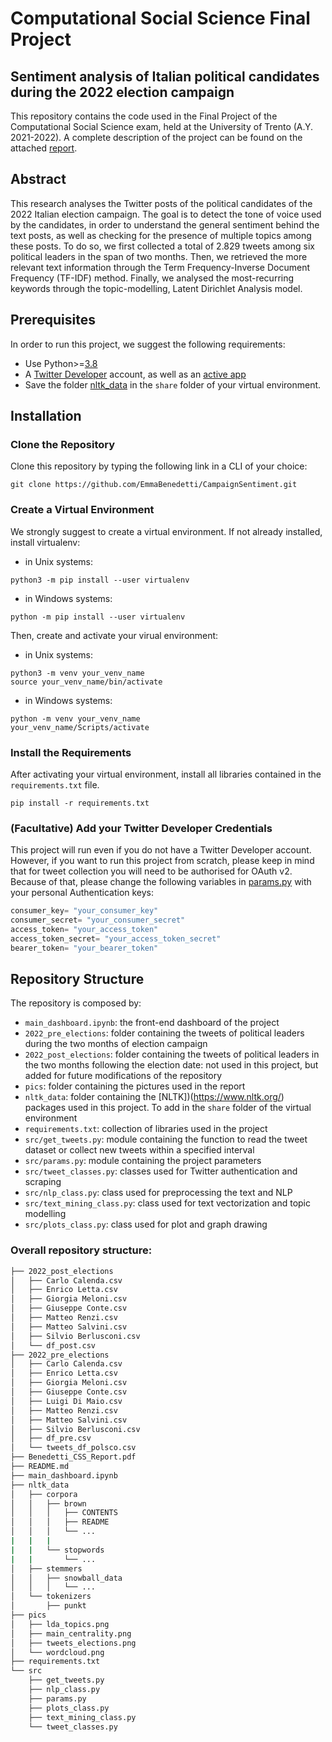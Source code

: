# Computational Social Science Final Project
## Sentiment analysis of Italian political candidates during the 2022 election campaign
This repository contains the code used in the Final Project of the Computational Social Science exam, held at the University of Trento (A.Y. 2021-2022). A complete description of the project can be found on the attached [report](https://github.com/EmmaBenedetti/CampaignSentiment/blob/main/Benedetti_CSS_Report.pdf).
## Abstract
This research analyses the Twitter posts of the political candidates of the 2022 Italian election campaign. The goal is to detect the tone of voice used by the candidates, in order to understand the general sentiment behind the text posts, as well as checking for the presence of multiple topics among these posts. To do so, we first collected a total of 2.829 tweets among six political leaders in the span of two months. Then, we retrieved the more relevant text information through the Term Frequency-Inverse Document Frequency (TF-IDF) method. Finally, we analysed the most-recurring keywords through the topic-modelling, Latent Dirichlet Analysis model.
## Prerequisites
In order to run this project, we suggest the following requirements: <br>
* Use Python>=[3.8](https://www.python.org/downloads/release/python-380/) <br>
* A [Twitter Developer](https://developer.twitter.com/en/docs/platform-overview) account, as well as an [active app](https://developer.twitter.com/en/portal/projects-and-apps) <br>
* Save the folder [nltk_data](./nltk_data) in the `share` folder of your virtual environment. 
## Installation
### Clone the Repository
Clone this repository by typing the following link in a CLI of your choice:
```
git clone https://github.com/EmmaBenedetti/CampaignSentiment.git
```
### Create a Virtual Environment
We strongly suggest to create a virtual environment. If not already installed, install virtualenv: <br>
* in Unix systems: <br>
```
python3 -m pip install --user virtualenv
```
* in Windows systems: <br>
```
python -m pip install --user virtualenv
```
Then, create and activate your virual environment:
* in Unix systems: <br>
```
python3 -m venv your_venv_name
source your_venv_name/bin/activate
```
* in Windows systems: <br>
```
python -m venv your_venv_name
your_venv_name/Scripts/activate
```
### Install the Requirements
After activating your virtual environment, install all libraries contained in the `requirements.txt` file.
```
pip install -r requirements.txt
```
### (Facultative) Add your Twitter Developer Credentials
This project will run even if you do not have a Twitter Developer account. However, if you want to run this project from scratch, please keep in mind that for tweet collection you will need to be authorised for OAuth v2. Because of that, please change the following variables in [params.py](https://github.com/EmmaBenedetti/CampaignSentiment/blob/main/src/params.py) with your personal Authentication keys:
```python
consumer_key= "your_consumer_key"
consumer_secret= "your_consumer_secret"
access_token= "your_access_token"
access_token_secret= "your_access_token_secret"
bearer_token= "your_bearer_token"
```
## Repository Structure
The repository is composed by: <br>
* `main_dashboard.ipynb`: the front-end dashboard of the project <br>
* `2022_pre_elections`: folder containing the tweets of political leaders during the two months of election campaign <br>
* `2022_post_elections`: folder containing the tweets of political leaders in the two months following the election date: not used in this project, but added for future modifications of the repository <br>
* `pics`: folder containing the pictures used in the report <br>
* `nltk_data`: folder containing the [NLTK])(https://www.nltk.org/) packages used in this project. To add in the `share` folder of the virtual environment <br>
* `requirements.txt`: collection of libraries used in the project <br>
* `src/get_tweets.py`: module containing the function to read the tweet dataset or collect new tweets within a specified interval <br>
* `src/params.py`: module containing the project parameters <br>
* `src/tweet_classes.py`: classes used for Twitter authentication and scraping <br>
* `src/nlp_class.py`: class used for preprocessing the text and NLP <br>
* `src/text_mining_class.py`: class used for text vectorization and topic modelling <br>
* `src/plots_class.py`: class used for plot and graph drawing <br>
### Overall repository structure:
```bash
├── 2022_post_elections
│   ├── Carlo Calenda.csv
│   ├── Enrico Letta.csv
│   ├── Giorgia Meloni.csv
│   ├── Giuseppe Conte.csv
│   ├── Matteo Renzi.csv
│   ├── Matteo Salvini.csv
│   ├── Silvio Berlusconi.csv
│   └── df_post.csv
├── 2022_pre_elections
│   ├── Carlo Calenda.csv
│   ├── Enrico Letta.csv
│   ├── Giorgia Meloni.csv
│   ├── Giuseppe Conte.csv
│   ├── Luigi Di Maio.csv
│   ├── Matteo Renzi.csv
│   ├── Matteo Salvini.csv
│   ├── Silvio Berlusconi.csv
│   ├── df_pre.csv
│   └── tweets_df_polsco.csv
├── Benedetti_CSS_Report.pdf
├── README.md
├── main_dashboard.ipynb
├── nltk_data
│   ├── corpora
│   │   ├── brown
│   │   │   ├── CONTENTS
│   │   │   ├── README
│   │   │   └── ...
|   |   |
|   |   └── stopwords
|   |       └── ...
│   ├── stemmers
│   │   ├── snowball_data
│   │   │   └── ...
│   └── tokenizers
│       ├── punkt
├── pics
│   ├── lda_topics.png
│   ├── main_centrality.png
│   ├── tweets_elections.png
│   └── wordcloud.png
├── requirements.txt
└── src
    ├── get_tweets.py
    ├── nlp_class.py
    ├── params.py
    ├── plots_class.py
    ├── text_mining_class.py
    └── tweet_classes.py
```
